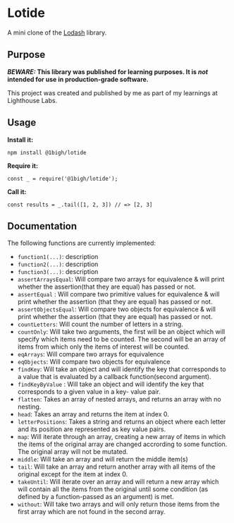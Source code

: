 # Lotide

A mini clone of the [Lodash](https://lodash.com) library.

## Purpose

**_BEWARE:_ This library was published for learning purposes. It is _not_ intended for use in production-grade software.**

This project was created and published by me as part of my learnings at Lighthouse Labs. 

## Usage

**Install it:**

`npm install @1bigh/lotide`

**Require it:**

`const _ = require('@1bigh/lotide');`

**Call it:**

`const results = _.tail([1, 2, 3]) // => [2, 3]`

## Documentation

The following functions are currently implemented:

* `function1(...)`: description
* `function2(...)`: description
* `function3(...)`: description
* `assertArraysEqual`: Will compare two arrays for equivalence &  will print whether the assertion(that they are equal) has passed or not.
* `assertEqual` :  Will compare two primitive values for equivalence & will print whether the assertion (that they are equal) has passed or not.
* `assertObjectsEqual`: Will compare two objects for equivalence & will print whether the assertion (that they are equal) has passed or not.
* `countLetters`: Will count the number of letters in a string.
* `countOnly`: Will take two arguments, the first will be an object which will specify which items need to be counted. The second will be an array of items from which only the items of interest will be counted.
* `eqArrays`: Will compare two arrays for equivalence
* `eqObjects`: Will compare two objects for equivalence
* `findKey`: Will take an object and will identify the key that corresponds to a value that is evaluated by a callback function(second argument).
* `findKeyByValue` : Will take an object and will identify the key that corresponds to a given value in a key- value pair.
* `flatten`: Takes an array of nested arrays, and returns an array with no nesting.
* `head`: Takes an array and returns the item at index 0.
* `letterPositions`: Takes a string and returns an object where each letter and its position are represented as key value pairs.
* `map`: Will iterate through an array, creating a new array of items in which the items of the original array are changed accrording to some function. The original array will not be mutated.
* `middle`: Will take an array and will return the middle item(s)
* `tail`: Will take an array and return another array with all items of the original except for the item at index 0.
* `takeUntil`: Will iterate over an array and will return a new array which will contain all the items from the original until some condition (as defined by a function-passed as an argument) is met.
* `without`: Will take two arrays and will only return those items from the first array which are not found in the second array.